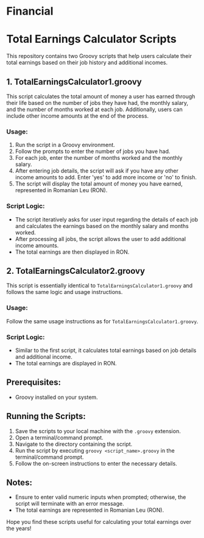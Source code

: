 # Financial

# Total Earnings Calculator Scripts

This repository contains two Groovy scripts that help users calculate their total earnings based on their job history and additional incomes.

## 1. TotalEarningsCalculator1.groovy
This script calculates the total amount of money a user has earned through their life based on the number of jobs they have had, the monthly salary, and the number of months worked at each job. Additionally, users can include other income amounts at the end of the process.

### Usage:
1. Run the script in a Groovy environment.
2. Follow the prompts to enter the number of jobs you have had.
3. For each job, enter the number of months worked and the monthly salary.
4. After entering job details, the script will ask if you have any other income amounts to add. Enter 'yes' to add more income or 'no' to finish.
5. The script will display the total amount of money you have earned, represented in Romanian Leu (RON).

### Script Logic:
- The script iteratively asks for user input regarding the details of each job and calculates the earnings based on the monthly salary and months worked.
- After processing all jobs, the script allows the user to add additional income amounts.
- The total earnings are then displayed in RON.

## 2. TotalEarningsCalculator2.groovy
This script is essentially identical to `TotalEarningsCalculator1.groovy` and follows the same logic and usage instructions.

### Usage:
Follow the same usage instructions as for `TotalEarningsCalculator1.groovy`.

### Script Logic:
- Similar to the first script, it calculates total earnings based on job details and additional income.
- The total earnings are displayed in RON.

## Prerequisites:
- Groovy installed on your system.

## Running the Scripts:
1. Save the scripts to your local machine with the `.groovy` extension.
2. Open a terminal/command prompt.
3. Navigate to the directory containing the script.
4. Run the script by executing `groovy <script_name>.groovy` in the terminal/command prompt.
5. Follow the on-screen instructions to enter the necessary details.

## Notes:
- Ensure to enter valid numeric inputs when prompted; otherwise, the script will terminate with an error message.
- The total earnings are represented in Romanian Leu (RON).

Hope you find these scripts useful for calculating your total earnings over the years!
